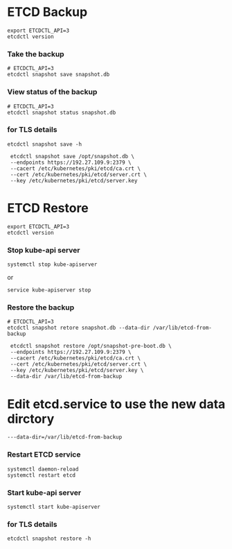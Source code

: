 # ETCD Backup


```
export ETCDCTL_API=3
etcdctl version
```

### Take the backup
```
# ETCDCTL_API=3
etcdctl snapshot save snapshot.db
```

### View status of the backup
```
# ETCDCTL_API=3
etcdctl snapshot status snapshot.db
```

### for TLS details
```
etcdctl snapshot save -h
```

```
 etcdctl snapshot save /opt/snapshot.db \
 --endpoints https://192.27.109.9:2379 \
 --cacert /etc/kubernetes/pki/etcd/ca.crt \
 --cert /etc/kubernetes/pki/etcd/server.crt \
 --key /etc/kubernetes/pki/etcd/server.key
```



# ETCD Restore

```
export ETCDCTL_API=3
etcdctl version
```

### Stop kube-api server
```
systemctl stop kube-apiserver 
```
or 
```
service kube-apiserver stop
```

### Restore the backup
```
# ETCDCTL_API=3
etcdctl snapshot retore snapshot.db --data-dir /var/lib/etcd-from-backup
```
```
 etcdctl snapshot restore /opt/snapshot-pre-boot.db \
 --endpoints https://192.27.109.9:2379 \
 --cacert /etc/kubernetes/pki/etcd/ca.crt \
 --cert /etc/kubernetes/pki/etcd/server.crt \
 --key /etc/kubernetes/pki/etcd/server.key \
 --data-dir /var/lib/etcd-from-backup
 ```

# Edit etcd.service to use the new data dirctory
```
---data-dir=/var/lib/etcd-from-backup
```

### Restart ETCD service
```
systemctl daemon-reload
systemctl restart etcd
```

### Start kube-api server
```
systemctl start kube-apiserver 
```

### for TLS details
```
etcdctl snapshot restore -h
```


